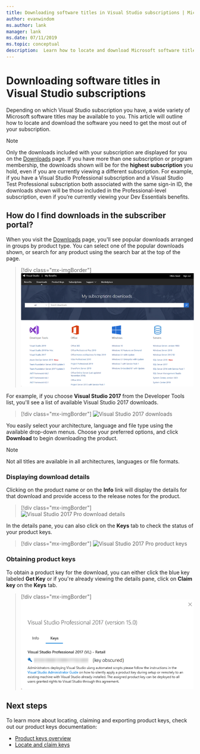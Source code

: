 ```yaml
---
title: Downloading software titles in Visual Studio subscriptions | Microsoft Docs
author: evanwindom
ms.author: lank
manager: lank
ms.date: 07/11/2019
ms.topic: conceptual
description:  Learn how to locate and download Microsoft software titles in Visual Studio subscriptions
---
```


# Downloading software titles in Visual Studio subscriptions
Depending on which Visual Studio subscription you have, a wide variety of Microsoft software titles may be available to you.  This article will outline how to locate and download the software you need to get the most out of your subscription. 

> [!NOTE]
> Only the downloads included with your subscription are displayed for you on the [Downloads](https://my.visualstudio.com/downloads/featured) page.  If you have more than one subscription or program membership, the downloads shown will be for the **highest subscription** you hold, even if you are currently viewing a different subscription.  For example, if you have a Visual Studio Professional subscription and a Visual Studio Test Professional subscription  both associated with the same sign-in ID, the downloads shown will be those included in the Professional-level subscription, even if you’re currently viewing your Dev Essentials benefits.

## How do I find downloads in the subscriber portal?
When you visit the [Downloads](https://my.visualstudio.com/downloads/featured?wt.mc_id=o~msft~docs) page, you'll see popular downloads arranged in groups by product type.  You can select one of the popular downloads shown, or search for any product using the search bar at the top of the page.
> [!div class="mx-imgBorder"]
> ![Subscriber downloads page](_img/subscriber-downloads/subscriber-downloads-resized.png)

For example, if you choose **Visual Studio 2017** from the Developer Tools list, you'll see a list of available Visual Studio 2017 downloads.
> [!div class="mx-imgBorder"]
> ![Visual Studio 2017 downloads](_img/subscriber-downloads/vs2017-new-UI.png)

You easily select your architecture, language and file type using the available drop-down menus. Choose your preferred options, and click **Download** to begin downloading the product.

> [!NOTE]
> Not all titles are available in all architectures, languages or file formats.  

### Displaying download details
Clicking on the product name or on the **Info** link will display the details for that download and provide access to the release notes for the product.
> [!div class="mx-imgBorder"]
> ![Visual Studio 2017 Pro download details](_img/subscriber-downloads/vs2017-pro-details.png)

In the details pane, you can also click on the **Keys** tab to check the status of your product keys.
> [!div class="mx-imgBorder"]
> ![Visual Studio 2017 Pro product keys](_img/subscriber-downloads/vs2017-pro-keys.png)

### Obtaining product keys
To obtain a product key for the download, you can either click the blue key labeled **Get Key** or if you're already viewing the details pane, click on **Claim key** on the **Keys** tab.
> [!div class="mx-imgBorder"]
> ![Visual Studio 2017 Pro claim product keys](_img/subscriber-downloads/vs2017-pro-claim-keys.png)

## Next steps
To learn more about locating, claiming and exporting product keys, check out our product keys documentation:
- [Product keys overview](product-keys.md)
- [Locate and claim keys](find-keys.md)